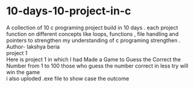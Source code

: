 # 10-days-10-project-in-c
A collection of 10 c programing project build in 10 days . each project function on different concepts like loops, functions , file handling and pointers to strengthen my understanding of c programing strengthen .
<br>
Author- lakshya beria
<br>
project 1
<br>
Here is project 1 in which I had Made a Game  to Guess the Correct the Number from 1 to 100 those who guess the number correct in less try will win the game
<br>
i also uploded .exe file to show case the outcome
